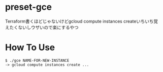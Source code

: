 # preset-gce
Terraform書くほどじゃないけどgcloud compute instances createいちいち覚えたくないしウザいので楽にするやつ

# How To Use

```shell script
$ ./gce NAME-FOR-NEW-INSTANCE
-> gcloud compute instances create ...
```

